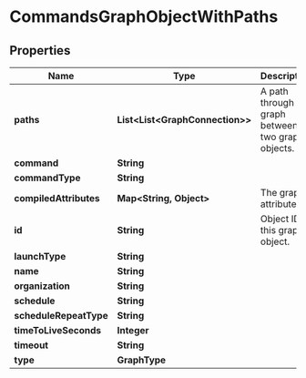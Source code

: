 

# CommandsGraphObjectWithPaths


## Properties

| Name | Type | Description | Notes |
|------------ | ------------- | ------------- | -------------|
|**paths** | **List&lt;List&lt;GraphConnection&gt;&gt;** | A path through the graph between two graph objects. |  |
|**command** | **String** |  |  [optional] |
|**commandType** | **String** |  |  [optional] |
|**compiledAttributes** | **Map&lt;String, Object&gt;** | The graph attributes. |  [optional] |
|**id** | **String** | Object ID of this graph object. |  |
|**launchType** | **String** |  |  [optional] |
|**name** | **String** |  |  [optional] |
|**organization** | **String** |  |  [optional] |
|**schedule** | **String** |  |  [optional] |
|**scheduleRepeatType** | **String** |  |  [optional] |
|**timeToLiveSeconds** | **Integer** |  |  [optional] |
|**timeout** | **String** |  |  [optional] |
|**type** | **GraphType** |  |  |



